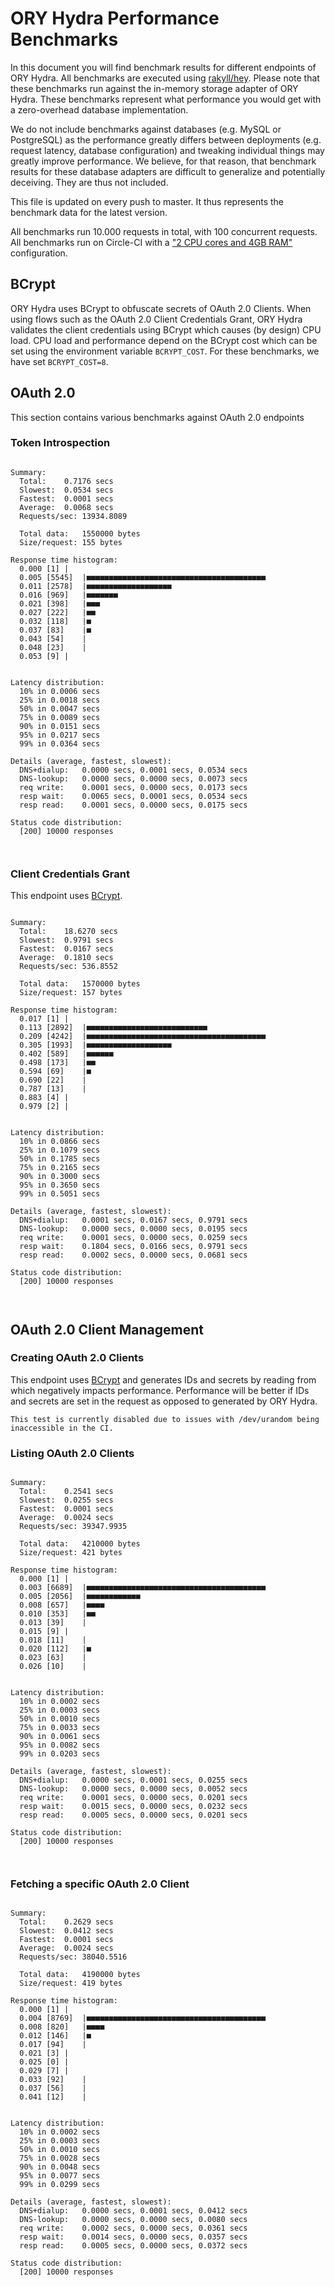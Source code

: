 # ORY Hydra Performance Benchmarks

In this document you will find benchmark results for different endpoints of ORY Hydra. All benchmarks are executed
using [rakyll/hey](https://github.com/rakyll/hey). Please note that these benchmarks run against the in-memory storage
adapter of ORY Hydra. These benchmarks represent what performance you would get with a zero-overhead database implementation.

We do not include benchmarks against databases (e.g. MySQL or PostgreSQL) as the performance greatly differs between
deployments (e.g. request latency, database configuration) and tweaking individual things may greatly improve performance.
We believe, for that reason, that benchmark results for these database adapters are difficult to generalize and potentially
deceiving. They are thus not included.

This file is updated on every push to master. It thus represents the benchmark data for the latest version.

All benchmarks run 10.000 requests in total, with 100 concurrent requests. All benchmarks run on Circle-CI with a
["2 CPU cores and 4GB RAM"](https://support.circleci.com/hc/en-us/articles/360000489307-Why-do-my-tests-take-longer-to-run-on-CircleCI-than-locally-)
configuration.

## BCrypt

ORY Hydra uses BCrypt to obfuscate secrets of OAuth 2.0 Clients. When using flows such as the OAuth 2.0 Client Credentials
Grant, ORY Hydra validates the client credentials using BCrypt which causes (by design) CPU load. CPU load and performance
depend on the BCrypt cost which can be set using the environment variable `BCRYPT_COST`. For these benchmarks,
we have set `BCRYPT_COST=8`.

## OAuth 2.0

This section contains various benchmarks against OAuth 2.0 endpoints

### Token Introspection

```

Summary:
  Total:	0.7176 secs
  Slowest:	0.0534 secs
  Fastest:	0.0001 secs
  Average:	0.0068 secs
  Requests/sec:	13934.8089
  
  Total data:	1550000 bytes
  Size/request:	155 bytes

Response time histogram:
  0.000 [1]	|
  0.005 [5545]	|■■■■■■■■■■■■■■■■■■■■■■■■■■■■■■■■■■■■■■■■
  0.011 [2578]	|■■■■■■■■■■■■■■■■■■■
  0.016 [969]	|■■■■■■■
  0.021 [398]	|■■■
  0.027 [222]	|■■
  0.032 [118]	|■
  0.037 [83]	|■
  0.043 [54]	|
  0.048 [23]	|
  0.053 [9]	|


Latency distribution:
  10% in 0.0006 secs
  25% in 0.0018 secs
  50% in 0.0047 secs
  75% in 0.0089 secs
  90% in 0.0151 secs
  95% in 0.0217 secs
  99% in 0.0364 secs

Details (average, fastest, slowest):
  DNS+dialup:	0.0000 secs, 0.0001 secs, 0.0534 secs
  DNS-lookup:	0.0000 secs, 0.0000 secs, 0.0073 secs
  req write:	0.0001 secs, 0.0000 secs, 0.0173 secs
  resp wait:	0.0065 secs, 0.0001 secs, 0.0534 secs
  resp read:	0.0001 secs, 0.0000 secs, 0.0175 secs

Status code distribution:
  [200]	10000 responses



```

### Client Credentials Grant

This endpoint uses [BCrypt](#bcrypt).

```

Summary:
  Total:	18.6270 secs
  Slowest:	0.9791 secs
  Fastest:	0.0167 secs
  Average:	0.1810 secs
  Requests/sec:	536.8552
  
  Total data:	1570000 bytes
  Size/request:	157 bytes

Response time histogram:
  0.017 [1]	|
  0.113 [2892]	|■■■■■■■■■■■■■■■■■■■■■■■■■■■
  0.209 [4242]	|■■■■■■■■■■■■■■■■■■■■■■■■■■■■■■■■■■■■■■■■
  0.305 [1993]	|■■■■■■■■■■■■■■■■■■■
  0.402 [589]	|■■■■■■
  0.498 [173]	|■■
  0.594 [69]	|■
  0.690 [22]	|
  0.787 [13]	|
  0.883 [4]	|
  0.979 [2]	|


Latency distribution:
  10% in 0.0866 secs
  25% in 0.1079 secs
  50% in 0.1785 secs
  75% in 0.2165 secs
  90% in 0.3000 secs
  95% in 0.3650 secs
  99% in 0.5051 secs

Details (average, fastest, slowest):
  DNS+dialup:	0.0001 secs, 0.0167 secs, 0.9791 secs
  DNS-lookup:	0.0000 secs, 0.0000 secs, 0.0195 secs
  req write:	0.0001 secs, 0.0000 secs, 0.0259 secs
  resp wait:	0.1804 secs, 0.0166 secs, 0.9791 secs
  resp read:	0.0002 secs, 0.0000 secs, 0.0681 secs

Status code distribution:
  [200]	10000 responses



```

## OAuth 2.0 Client Management

### Creating OAuth 2.0 Clients

This endpoint uses [BCrypt](#bcrypt) and generates IDs and secrets by reading from  which negatively impacts
performance. Performance will be better if IDs and secrets are set in the request as opposed to generated by ORY Hydra.

```
This test is currently disabled due to issues with /dev/urandom being inaccessible in the CI.
```

### Listing OAuth 2.0 Clients

```

Summary:
  Total:	0.2541 secs
  Slowest:	0.0255 secs
  Fastest:	0.0001 secs
  Average:	0.0024 secs
  Requests/sec:	39347.9935
  
  Total data:	4210000 bytes
  Size/request:	421 bytes

Response time histogram:
  0.000 [1]	|
  0.003 [6689]	|■■■■■■■■■■■■■■■■■■■■■■■■■■■■■■■■■■■■■■■■
  0.005 [2056]	|■■■■■■■■■■■■
  0.008 [657]	|■■■■
  0.010 [353]	|■■
  0.013 [39]	|
  0.015 [9]	|
  0.018 [11]	|
  0.020 [112]	|■
  0.023 [63]	|
  0.026 [10]	|


Latency distribution:
  10% in 0.0002 secs
  25% in 0.0003 secs
  50% in 0.0010 secs
  75% in 0.0033 secs
  90% in 0.0061 secs
  95% in 0.0082 secs
  99% in 0.0203 secs

Details (average, fastest, slowest):
  DNS+dialup:	0.0000 secs, 0.0001 secs, 0.0255 secs
  DNS-lookup:	0.0000 secs, 0.0000 secs, 0.0052 secs
  req write:	0.0001 secs, 0.0000 secs, 0.0201 secs
  resp wait:	0.0015 secs, 0.0000 secs, 0.0232 secs
  resp read:	0.0005 secs, 0.0000 secs, 0.0201 secs

Status code distribution:
  [200]	10000 responses



```

### Fetching a specific OAuth 2.0 Client

```

Summary:
  Total:	0.2629 secs
  Slowest:	0.0412 secs
  Fastest:	0.0001 secs
  Average:	0.0024 secs
  Requests/sec:	38040.5516
  
  Total data:	4190000 bytes
  Size/request:	419 bytes

Response time histogram:
  0.000 [1]	|
  0.004 [8769]	|■■■■■■■■■■■■■■■■■■■■■■■■■■■■■■■■■■■■■■■■
  0.008 [820]	|■■■■
  0.012 [146]	|■
  0.017 [94]	|
  0.021 [3]	|
  0.025 [0]	|
  0.029 [7]	|
  0.033 [92]	|
  0.037 [56]	|
  0.041 [12]	|


Latency distribution:
  10% in 0.0002 secs
  25% in 0.0003 secs
  50% in 0.0010 secs
  75% in 0.0028 secs
  90% in 0.0048 secs
  95% in 0.0077 secs
  99% in 0.0299 secs

Details (average, fastest, slowest):
  DNS+dialup:	0.0000 secs, 0.0001 secs, 0.0412 secs
  DNS-lookup:	0.0000 secs, 0.0000 secs, 0.0080 secs
  req write:	0.0002 secs, 0.0000 secs, 0.0361 secs
  resp wait:	0.0014 secs, 0.0000 secs, 0.0357 secs
  resp read:	0.0005 secs, 0.0000 secs, 0.0372 secs

Status code distribution:
  [200]	10000 responses



```

